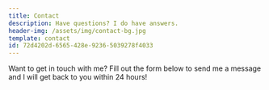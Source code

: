 ```yaml
---
title: Contact
description: Have questions? I do have answers.
header-img: /assets/img/contact-bg.jpg
template: contact
id: 72d4202d-6565-428e-9236-5039278f4033
---
```

Want to get in touch with me? Fill out the form below to send me a message and I will get back to you within 24 hours!